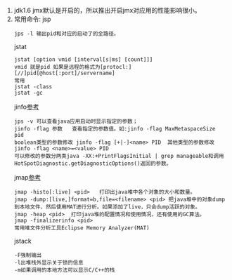 1. jdk1.6 jmx默认是开启的，所以推出开启jmx对应用的性能影响很小。   
1. 常用命令:
    jsp
    ```
    jps -l 输出pid和对应的启动了的全路径。    
    ```
    jstat
    ```
    jstat [option vmid [interval[s|ms] [count]]]      
    vmid 就是pid 如果是远程的格式为[protocl:][//]pid[@host[:port]/servername]      
    常用  
    jstat -class
    jstat -gc    
    ```
    jinfo[参考](https://www.jianshu.com/p/c321d0808a1b)           
    ```
    jps -v 可以查看java应用启动时显示指定的参数；    
    jinfo -flag 参数   查看指定的参数值。如:jinfo -flag MaxMetaspaceSize pid      
    boolean类型的参数修改 jinfo -flag [+|-]<name> PID  其他类型的参数修改jinfo -flag <name>=<value> PID      
    可以修改的参数分两类java -XX:+PrintFlagsInitial | grep manageable和调用HotSpotDiagnostic.getDiagnosticOptions()返回的参数。     
    ```
    jmap[参考](http://www.importnew.com/27804.html)         
    ```
    jmap -histo[:live] <pid>   打印出java堆中各个对象的大小和数量。   
    jmap -dump:[live,]format=b,file=<filename> <pid> 把java堆中的对象dump到本地文件，然后使用MAT进行分析。如果添加了live，只会dump活跃的对象。   
    jmap -heap <pid>  打印java堆的配置情况和使用情况，还有使用的GC算法。    
    jmap -finalizerinfo <pid>    
    常用堆文件分析工具Eclipse Memory Analyzer(MAT)    
    ```
    jstack    
    ```
    -F强制输出
    -l出堆栈外显示关于锁的信息    
    -m如果调用的本地方法可以显示C/C++的栈
    ```
    
    
